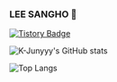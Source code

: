 ### LEE SANGHO 👋

[![Tistory Badge](https://img.shields.io/badge/MY%20Tech%20Blog-555263?style=flat&logoColor=white)]("https://ideal-soil.tistory.com/)

![K-Junyyy's GitHub stats](https://github-readme-stats.vercel.app/api?username=OriBulgogi&show_icons=true&theme=cobalt)

![Top Langs](https://github-readme-stats.vercel.app/api/top-langs/?username=OriBulgogi&layout=compact&theme=cobalt)


<!--
**OriBulgogi/OriBulgogi** is a ✨ _special_ ✨ repository because its `README.md` (this file) appears on your GitHub profile.

Here are some ideas to get you started:

- 🔭 I’m currently working on ...
- 🌱 I’m currently learning ...
- 👯 I’m looking to collaborate on ...
- 🤔 I’m looking for help with ...
- 💬 Ask me about ...
- 📫 How to reach me: ...
- 😄 Pronouns: ...
- ⚡ Fun fact: ...
-->
